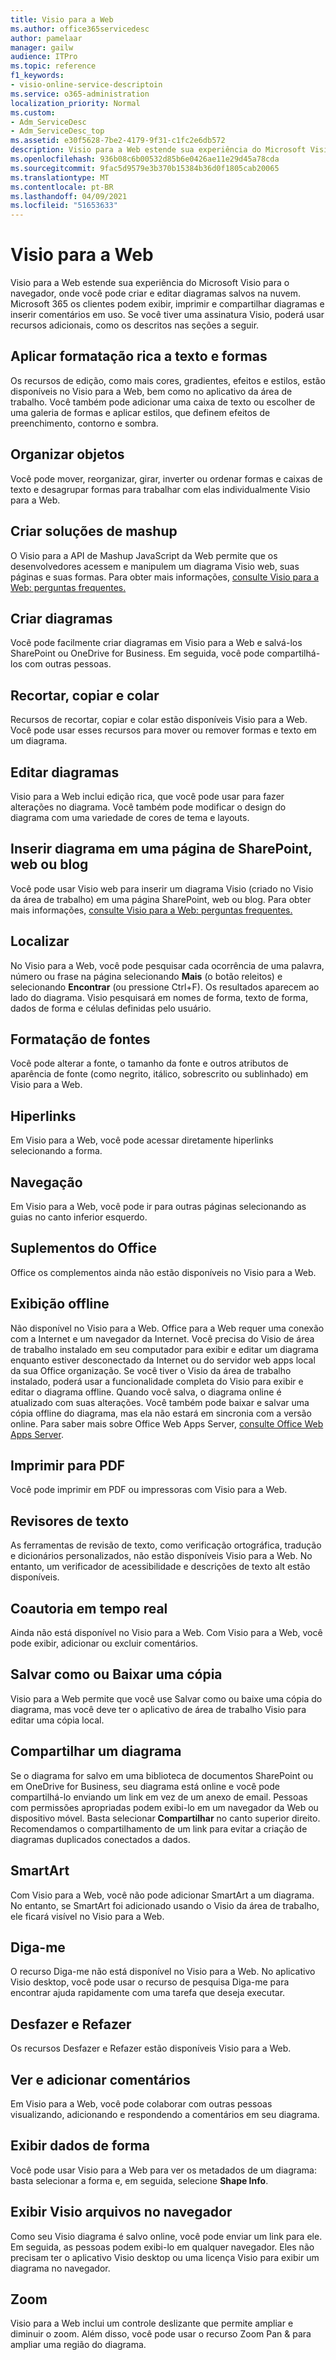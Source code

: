 ```yaml
---
title: Visio para a Web
ms.author: office365servicedesc
author: pamelaar
manager: gailw
audience: ITPro
ms.topic: reference
f1_keywords:
- visio-online-service-descriptoin
ms.service: o365-administration
localization_priority: Normal
ms.custom:
- Adm_ServiceDesc
- Adm_ServiceDesc_top
ms.assetid: e30f5628-7be2-4179-9f31-c1fc2e6db572
description: Visio para a Web estende sua experiência do Microsoft Visio para o navegador, onde você pode criar e editar diagramas salvos na nuvem. Microsoft 365 os clientes podem exibir, imprimir e compartilhar diagramas e inserir comentários em uso.
ms.openlocfilehash: 936b08c6b00532d85b6e0426ae11e29d45a78cda
ms.sourcegitcommit: 9fac5d9579e3b370b15384b36d0f1805cab20065
ms.translationtype: MT
ms.contentlocale: pt-BR
ms.lasthandoff: 04/09/2021
ms.locfileid: "51653633"
---
```

# <a name="visio-for-the-web"></a>Visio para a Web

Visio para a Web estende sua experiência do Microsoft Visio para o navegador, onde você pode criar e editar diagramas salvos na nuvem. Microsoft 365 os clientes podem exibir, imprimir e compartilhar diagramas e inserir comentários em uso. Se você tiver uma assinatura Visio, poderá usar recursos adicionais, como os descritos nas seções a seguir.
  
## <a name="apply-rich-formatting-to-text-and-shapes"></a>Aplicar formatação rica a texto e formas

Os recursos de edição, como mais cores, gradientes, efeitos e estilos, estão disponíveis no Visio para a Web, bem como no aplicativo da área de trabalho. Você também pode adicionar uma caixa de texto ou escolher de uma galeria de formas e aplicar estilos, que definem efeitos de preenchimento, contorno e sombra.
  
## <a name="arrange-objects"></a>Organizar objetos

Você pode mover, reorganizar, girar, inverter ou ordenar formas e caixas de texto e desagrupar formas para trabalhar com elas individualmente Visio para a Web.
  
## <a name="build-mashup-solutions"></a>Criar soluções de mashup

O Visio para a API de Mashup JavaScript da Web permite que os desenvolvedores acessem e manipulem um diagrama Visio web, suas páginas e suas formas. Para obter mais informações, [consulte Visio para a Web: perguntas frequentes.](https://support.office.com/article/e6647040-2fca-42ec-9fa5-d16a4e39e0ee)
  
## <a name="create-diagrams"></a>Criar diagramas

Você pode facilmente criar diagramas em Visio para a Web e salvá-los SharePoint ou OneDrive for Business. Em seguida, você pode compartilhá-los com outras pessoas.
  
## <a name="cut-copy-and-paste"></a>Recortar, copiar e colar

Recursos de recortar, copiar e colar estão disponíveis Visio para a Web. Você pode usar esses recursos para mover ou remover formas e texto em um diagrama.
  
## <a name="edit-diagrams"></a>Editar diagramas

Visio para a Web inclui edição rica, que você pode usar para fazer alterações no diagrama. Você também pode modificar o design do diagrama com uma variedade de cores de tema e layouts.
  
## <a name="embed-diagram-in-a-sharepoint-web-or-blog-page"></a>Inserir diagrama em uma página de SharePoint, web ou blog

Você pode usar Visio web para inserir um diagrama Visio (criado no Visio da área de trabalho) em uma página SharePoint, web ou blog. Para obter mais informações, [consulte Visio para a Web: perguntas frequentes.](https://support.office.com/article/e6647040-2fca-42ec-9fa5-d16a4e39e0ee)
  
## <a name="find"></a>Localizar

No Visio para a Web, você pode pesquisar cada ocorrência de uma palavra, número ou frase na página selecionando **Mais** (o botão releitos) e selecionando **Encontrar** (ou pressione Ctrl+F). Os resultados aparecem ao lado do diagrama. Visio pesquisará em nomes de forma, texto de forma, dados de forma e células definidas pelo usuário.
  
## <a name="font-formatting"></a>Formatação de fontes

Você pode alterar a fonte, o tamanho da fonte e outros atributos de aparência de fonte (como negrito, itálico, sobrescrito ou sublinhado) em Visio para a Web.
  
## <a name="hyperlinks"></a>Hiperlinks

Em Visio para a Web, você pode acessar diretamente hiperlinks selecionando a forma.
  
## <a name="navigation"></a>Navegação

Em Visio para a Web, você pode ir para outras páginas selecionando as guias no canto inferior esquerdo.
  
## <a name="office-add-ins"></a>Suplementos do Office

Office os complementos ainda não estão disponíveis no Visio para a Web.
  
## <a name="offline-viewing"></a>Exibição offline

Não disponível no Visio para a Web. Office para a Web requer uma conexão com a Internet e um navegador da Internet. Você precisa do Visio de área de trabalho instalado em seu computador para exibir e editar um diagrama enquanto estiver desconectado da Internet ou do servidor web apps local da sua Office organização. Se você tiver o Visio da área de trabalho instalado, poderá usar a funcionalidade completa do Visio para exibir e editar o diagrama offline. Quando você salva, o diagrama online é atualizado com suas alterações. Você também pode baixar e salvar uma cópia offline do diagrama, mas ela não estará em sincronia com a versão online. Para saber mais sobre Office Web Apps Server, [consulte Office Web Apps Server](/webappsserver/how-office-web-apps-work-on-premises-with-sharepoint-2013).
  
## <a name="print-to-pdf"></a>Imprimir para PDF

Você pode imprimir em PDF ou impressoras com Visio para a Web.
  
## <a name="proofing-tools"></a>Revisores de texto

As ferramentas de revisão de texto, como verificação ortográfica, tradução e dicionários personalizados, não estão disponíveis Visio para a Web. No entanto, um verificador de acessibilidade e descrições de texto alt estão disponíveis.
  
## <a name="real-time-co-authoring"></a>Coautoria em tempo real

Ainda não está disponível no Visio para a Web. Com Visio para a Web, você pode exibir, adicionar ou excluir comentários.
  
## <a name="save-as-or-download-a-copy"></a>Salvar como ou Baixar uma cópia

Visio para a Web permite que você use Salvar como ou baixe uma cópia do diagrama, mas você deve ter o aplicativo de área de trabalho Visio para editar uma cópia local.
  
## <a name="share-a-diagram"></a>Compartilhar um diagrama

Se o diagrama for salvo em uma biblioteca de documentos SharePoint ou em OneDrive for Business, seu diagrama está online e você pode compartilhá-lo enviando um link em vez de um anexo de email. Pessoas com permissões apropriadas podem exibi-lo em um navegador da Web ou dispositivo móvel. Basta selecionar **Compartilhar** no canto superior direito. Recomendamos o compartilhamento de um link para evitar a criação de diagramas duplicados conectados a dados.
  
## <a name="smartart"></a>SmartArt

Com Visio para a Web, você não pode adicionar SmartArt a um diagrama. No entanto, se SmartArt foi adicionado usando o Visio da área de trabalho, ele ficará visível no Visio para a Web.
  
## <a name="tell-me"></a>Diga-me

O recurso Diga-me não está disponível no Visio para a Web. No aplicativo Visio desktop, você pode usar o recurso de pesquisa Diga-me para encontrar ajuda rapidamente com uma tarefa que deseja executar.
  
## <a name="undo-and-redo"></a>Desfazer e Refazer

Os recursos Desfazer e Refazer estão disponíveis Visio para a Web.
  
## <a name="view-and-add-comments"></a>Ver e adicionar comentários

 Em Visio para a Web, você pode colaborar com outras pessoas visualizando, adicionando e respondendo a comentários em seu diagrama. 
  
## <a name="view-shape-data"></a>Exibir dados de forma

Você pode usar Visio para a Web para ver os metadados de um diagrama: basta selecionar a forma e, em seguida, selecione **Shape Info**.
  
## <a name="view-visio-files-in-the-browser"></a>Exibir Visio arquivos no navegador

Como seu Visio diagrama é salvo online, você pode enviar um link para ele. Em seguida, as pessoas podem exibi-lo em qualquer navegador. Eles não precisam ter o aplicativo Visio desktop ou uma licença Visio para exibir um diagrama no navegador.
  
## <a name="zoom"></a>Zoom

Visio para a Web inclui um controle deslizante que permite ampliar e diminuir o zoom. Além disso, você pode usar o recurso Zoom Pan &amp; para ampliar uma região do diagrama.
